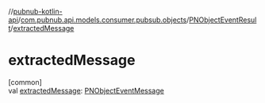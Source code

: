 //[pubnub-kotlin-api](../../../index.md)/[com.pubnub.api.models.consumer.pubsub.objects](../index.md)/[PNObjectEventResult](index.md)/[extractedMessage](extracted-message.md)

# extractedMessage

[common]\
val [extractedMessage](extracted-message.md): [PNObjectEventMessage](../-p-n-object-event-message/index.md)

